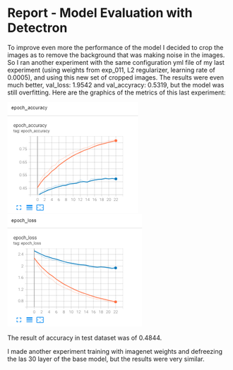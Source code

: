 # Report - Model Evaluation with Detectron

To improve even more the performance of the model I decided to crop the images as to remove the background that was making noise in the images.
So I ran another experiment with the same configuration yml file of my last experiment (using weights from exp_011, L2 regularizer, learning rate of 0.0005), and using this new set of cropped images. The results were even much better, val_loss: 1.9542 and val_accyracy: 0.5319, but the model was still overfitting. Here are the graphics of the metrics of this last experiment:

![](./report_images/epoch_accuracy.png)
![](./report_images/epoch_loss.png)

The result of accuracy in test dataset was of 0.4844.

I made another experiment training with imagenet weights and defreezing the las 30 layer of the base model, but the results were very similar.

